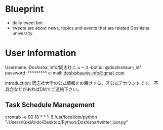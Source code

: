 # Blueprint
+ daily tweet bot
+ tweets are about news, topics and events that are related Doshisha university

# User Information
Username: Doshisha_Info/同志社ニュース-bot
id: @doshishauni_inf
password: *********
e-mail: doshishauniv.info@gmail.com

introduction:
    同志社大学の公式情報をお届けする、非公式アカウントです。
    不具合などがあればDMでご連絡下さい。

## Task Schedule Management
crontab -e
00 18 * * 1-6 /usr/local/bin/python "/Users/KokiAndo/Desktop/Python/Doshisha/twitter_bot.py"

